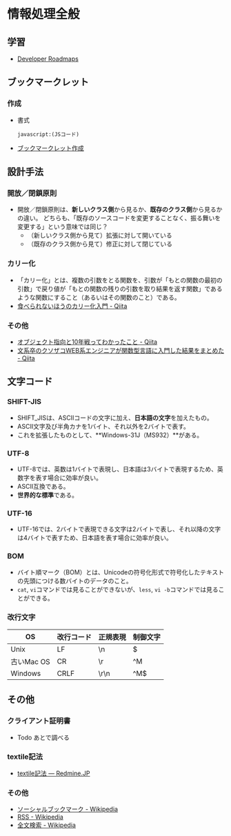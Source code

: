 # 情報処理全般

## 学習

- [Developer Roadmaps](https://roadmap.sh/)

## ブックマークレット

### 作成

- 書式

  ```text
  javascript:(JSコード)
  ```

- [ブックマークレット作成](https://crocro.com/tools/item/gen_bookmarklet.html)

## 設計手法

### 開放／閉鎖原則

- 開放／閉鎖原則は、**新しいクラス側**から見るか、**既存のクラス側**から見るかの違い。
  どちらも、「既存のソースコードを変更することなく、振る舞いを変更する」という意味では同じ？
  - （新しいクラス側から見て）拡張に対して開いている
  - （既存のクラス側から見て）修正に対して閉じている

### カリー化

- 「カリー化」とは、複数の引数をとる関数を、引数が「もとの関数の最初の引数」で戻り値が「もとの関数の残りの引数を取り結果を返す関数」であるような関数にすること（あるいはその関数のこと）である。
- [食べられないほうのカリー化入門 - Qiita](https://qiita.com/KDKTN/items/6a27c0e8efa66b1f7799)

### その他

- [オブジェクト指向と10年戦ってわかったこと - Qiita](https://qiita.com/tutinoco/items/6952b01e5fc38914ec4e)
- [文系卒のクソザコWEB系エンジニアが関数型言語に入門した結果をまとめた - Qiita](https://qiita.com/yokra9/items/76a9265e03bf6f4d6810)

## 文字コード

### SHIFT-JIS

- SHIFT_JISは、ASCIIコードの文字に加え、**日本語の文字**を加えたもの。
- ASCII文字及び半角カナを1バイト、それ以外を2バイトで表す。
- これを拡張したものとして、**Windows-31J（MS932）**がある。

### UTF-8

- UTF-8では、英数は1バイトで表現し、日本語は3バイトで表現するため、英数字を表す場合に効率が良い。
- ASCII互換である。
- **世界的な標準**である。

### UTF-16

- UTF-16では、2バイトで表現できる文字は2バイトで表し、それ以降の文字は4バイトで表すため、日本語を表す場合に効率が良い。

### BOM

- バイト順マーク（BOM）とは、Unicodeの符号化形式で符号化したテキストの先頭につける数バイトのデータのこと。
- `cat`, `vi`コマンドでは見ることができないが、`less`, `vi -b`コマンドでは見ることができる。

### 改行文字

| OS         | 改行コード | 正規表現 | 制御文字 |
| ---------- | ---------- | -------- | -------- |
| Unix       | LF         | \n       | $        |
| 古いMac OS | CR         | \r       | ^M       |
| Windows    | CRLF       | \r\n     | ^M$      |

## その他

### クライアント証明書

- Todo あとで調べる

### textile記法

- [textile記法 — Redmine.JP](https://redmine.jp/tech_note/textile/)

### その他

- [ソーシャルブックマーク - Wikipedia](https://ja.wikipedia.org/wiki/%E3%82%BD%E3%83%BC%E3%82%B7%E3%83%A3%E3%83%AB%E3%83%96%E3%83%83%E3%82%AF%E3%83%9E%E3%83%BC%E3%82%AF)
- [RSS - Wikipedia](https://ja.wikipedia.org/wiki/RSS)
- [全文検索 - Wikipedia](https://ja.wikipedia.org/wiki/%E5%85%A8%E6%96%87%E6%A4%9C%E7%B4%A2)
